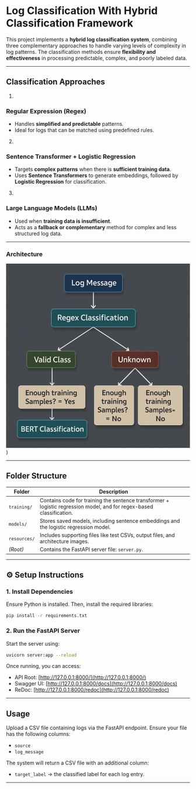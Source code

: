 # Log Classification With Hybrid Classification Framework

This project implements a **hybrid log classification system**, combining three complementary approaches to handle varying levels of complexity in log patterns. The classification methods ensure **flexibility and effectiveness** in processing predictable, complex, and poorly labeled data.

---

## Classification Approaches

1.

### Regular Expression (Regex)

* Handles **simplified and predictable** patterns.
* Ideal for logs that can be matched using predefined rules.

2.

### Sentence Transformer + Logistic Regression

* Targets **complex patterns** when there is **sufficient training data**.
* Uses **Sentence Transformers** to generate embeddings, followed by **Logistic Regression** for classification.

3.

### Large Language Models (LLMs)

* Used when **training data is insufficient**.
* Acts as a **fallback or complementary** method for complex and less structured log data.

---

### Architecture
![architecture](resources/arch%20.png))

---

## Folder Structure

| Folder       | Description                                                                                                          |
| ------------ | -------------------------------------------------------------------------------------------------------------------- |
| `training/`  | Contains code for training the sentence transformer + logistic regression model, and for regex-based classification. |
| `models/`    | Stores saved models, including sentence embeddings and the logistic regression model.                                |
| `resources/` | Includes supporting files like test CSVs, output files, and architecture images.                                     |
| *(Root)*     | Contains the FastAPI server file: `server.py`.                                                                       |

---

## ⚙️ Setup Instructions

### 1. Install Dependencies

Ensure Python is installed. Then, install the required libraries:

```bash
pip install -r requirements.txt
```

### 2. Run the FastAPI Server

Start the server using:

```bash
uvicorn server:app --reload
```

Once running, you can access:

* API Root: [http://127.0.0.1:8000/](http://127.0.0.1:8000/)
* Swagger UI: [http://127.0.0.1:8000/docs](http://127.0.0.1:8000/docs)
* ReDoc: [http://127.0.0.1:8000/redoc](http://127.0.0.1:8000/redoc)

---

## Usage

Upload a CSV file containing logs via the FastAPI endpoint. Ensure your file has the following columns:

* `source`
* `log_message`

The system will return a CSV file with an additional column:

* `target_label` → the classified label for each log entry.

---
